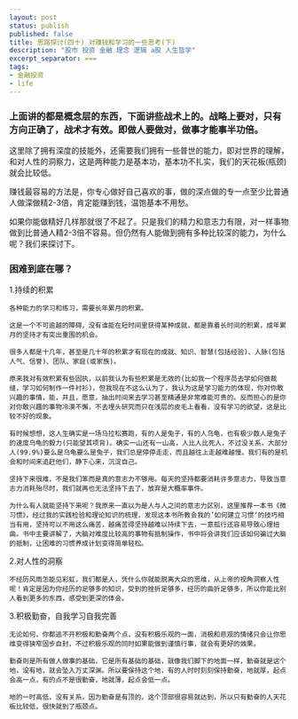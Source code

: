 ```yaml
---
layout: post
status: publish
published: false
title: 思路探讨(四十) 对赚钱和学习的一些思考(下)
description: "股市 投资 金融 理念 逻辑 a股 人生哲学"
excerpt_separator: ===
tags:
- 金融投资
- life
---
```



### 上面讲的都是概念层的东西，下面讲些战术上的。战略上要对，只有方向正确了，战术才有效。即做人要做对，做事才能事半功倍。

这里除了拥有深度的技能外，还需要我们拥有一些普世的能力，即对世界的理解，和对人性的洞察力，这是两种能力是基本功，基本功不扎实，我们的天花板(瓶颈)就会比较低。

赚钱最容易的方法是，你专心做好自己喜欢的事，做的深点做的专一点至少比普通人做深做精2-3倍，肯定能赚到钱，温饱基本不用愁。

如果你能做精好几样那就很了不起了。只是我们的精力和意志力有限，对一样事物做到比普通人精2-3倍不容易。但仍然有人能做到拥有多种比较深的能力，为什么呢？我们来探讨下。

### 困难到底在哪？

1.持续的积累

	各种能力的学习和练习，需要长年累月的积累。

	这是一个不可逾越的障碍，没有谁能在短时间里获得某种成就，都是靠着长时间的积累，成年累月的坚持才有突出重围的机会。

	很多人都是十几年，甚至是几十年的积累才有现在的成就、知识、智慧(包括经验)、人脉(包括人气、信誉)、团队、家庭(或家族)。

	原来我对有效积累有些固执，以前我认为有些积累是无效的(比如我一个程序员去学如何做裁缝，学习如何制作一件衬衫)，但我现在不这么认为了，我认为这是学习能力的体现，你对你敢兴趣的事情，能，并且，愿意，抽出时间来去学习甚至精通是非常难能可贵的。反而担心的是你对你敢兴趣的事物冷漠不懈，不去埋头研究而只在浅层的皮毛上看看，没有学习的欲望，这是比较不好的现象。

	有时候想想，这人生确实是一场马拉松赛跑，有的人是兔子，有的人乌龟，也有极少数人是兔子的速度乌龟的毅力(只能望其项背)。确实一山还有一山高，人比人比死人，不过没关系，大部分人(99.9%)要么是乌龟要么是兔子，我们总是停停走走，而且越往上走越难越慢。我们有的是机会和时间来追赶他们，静下心来，沉淀自己。

	坚持下来很难，不是我们笨而是真的意志力不够用。每天的坚持都要消耗许多意志力，导致当意志力消耗殆尽时，我们就再也无法坚持下去了，放弃是大概率事件。

	为什么有人就能坚持下来呢？我原来一直以为是人与人之间的意志力区别，这里推荐一本书《微习惯》，经过我的实践检验和理论知识的梳理，发现这本书所教会我的’如何建立习惯‘的技巧相当有用，坚持可以不用这么痛苦，越痛苦得坚持越难以持续下去，一意孤行还容易导致心理扭曲。书中主要讲解了，大脑对难度比较高的事物有抵制操作，书中将会讲我们应该如何骗过大脑的抵制，让困难的习惯养成计划变得简单轻松。

2.对人性的洞察

	不经历风雨怎能见彩虹，我们都是人，凭什么你就能脱离大众的思维，从上帝的视角洞察人性呢！肯定是因为你经历的足够多的知识，受到的挫折足够多，经历的曲折足够多，所以你能比别人看到更多的东西，感受到更深的体会。

3.积极勤奋，自我学习自我完善

	无论如何，你都逃不开积极和勤奋两个点，没有积极乐观的一面，消极和悲观的情绪只会让你思维变得狭窄固步自封，不过积极乐观的同时如果能做到谨慎行事，就会有更好的效果。

	勤奋则是所有做人做事的基础，它是所有基础的基础，就像我们脚下的地面一样，勤奋就是这个地，没有地，就会坠入万丈深渊。所以要保持这个地，有的人时时刻刻保持勤奋，地就厚，起点会高一点，有的点不是很勤奋，地就薄，起点会低一点。

	地的一时高低，没有关系，因为勤奋是有顶的，这个顶部很容易就达到，所以只有勤奋的人天花板比较低，很快就到了瓶颈点。


